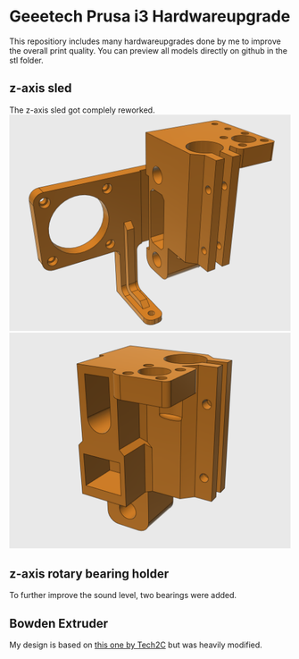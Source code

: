 # Geeetech Prusa i3 Hardwareupgrade

This repositiory includes many hardwareupgrades done by me to improve the overall print quality. You can preview all models directly on github in the stl folder.

## z-axis sled
The z-axis sled got complely reworked. <br>
![Axis Left](https://github.com/TimGoll/geeetech_prusa_i3_hardware_upgrade/blob/master/img/axis_left.png)
![Axis Right](https://github.com/TimGoll/geeetech_prusa_i3_hardware_upgrade/blob/master/img/axis_right.png)

## z-axis rotary bearing holder
To further improve the sound level, two bearings were added.

## Bowden Extruder
My design is based on [this one by Tech2C](https://www.thingiverse.com/thing:1632847) but was heavily modified.

<script src="https://github.com/TimGoll/geeetech_prusa_i3_hardware_upgrade/blob/master/stl/stepper_holder_clamp.stl"></script>
